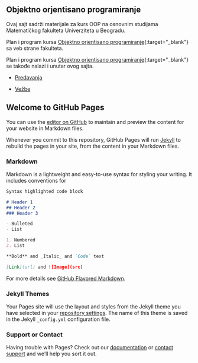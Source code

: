 ## Objektno orjentisano programiranje

Ovaj sajt sadrži materijale za kurs OOP na osnovnim studijama Matematičkog fakulteta Univerziteta u Beogradu.

Plan i program kursa [Objektno orjentisano programiranje](http://www.math.rs/files/P102_-_Objektno_orijentisano_programiranje.pdf){:target="_blank"} sa veb strane fakulteta.

Plan i program kursa [Objektno orjentisano programiranje](/info/P102_-_Objektno_orijentisano_programiranje.pdf){:target="_blank"} se takođe nalazi i unutar ovog sajta.

* [Predavanja](/predavanja/README.md)

* [Vežbe](/vezbe/README.md)

## Welcome to GitHub Pages

You can use the [editor on GitHub](https://github.com/MatfRS2/RS2/edit/master/README.md) to maintain and preview the content for your website in Markdown files.

Whenever you commit to this repository, GitHub Pages will run [Jekyll](https://jekyllrb.com/) to rebuild the pages in your site, from the content in your Markdown files.

### Markdown

Markdown is a lightweight and easy-to-use syntax for styling your writing. It includes conventions for

```markdown
Syntax highlighted code block

# Header 1
## Header 2
### Header 3

- Bulleted
- List

1. Numbered
2. List

**Bold** and _Italic_ and `Code` text

[Link](url) and ![Image](src)
```

For more details see [GitHub Flavored Markdown](https://guides.github.com/features/mastering-markdown/).

### Jekyll Themes

Your Pages site will use the layout and styles from the Jekyll theme you have selected in your [repository settings](https://github.com/MatfRS2/RS2/settings). The name of this theme is saved in the Jekyll `_config.yml` configuration file.

### Support or Contact

Having trouble with Pages? Check out our [documentation](https://help.github.com/categories/github-pages-basics/) or [contact support](https://github.com/contact) and we’ll help you sort it out.
